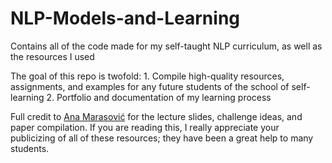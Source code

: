 # NLP-Models-and-Learning
Contains all of the code made for my self-taught NLP curriculum, as well as the resources I used

The goal of this repo is twofold:
    1. Compile high-quality resources, assignments, and examples for any future students of the school of self-learning
    2. Portfolio and documentation of my learning process

Full credit to [Ana Marasović](https://www.anamarasovic.com/) for the lecture slides, challenge ideas, and paper compilation. If you are reading this, I really appreciate your publicizing of all of these resources; they have been a great help to many students.
